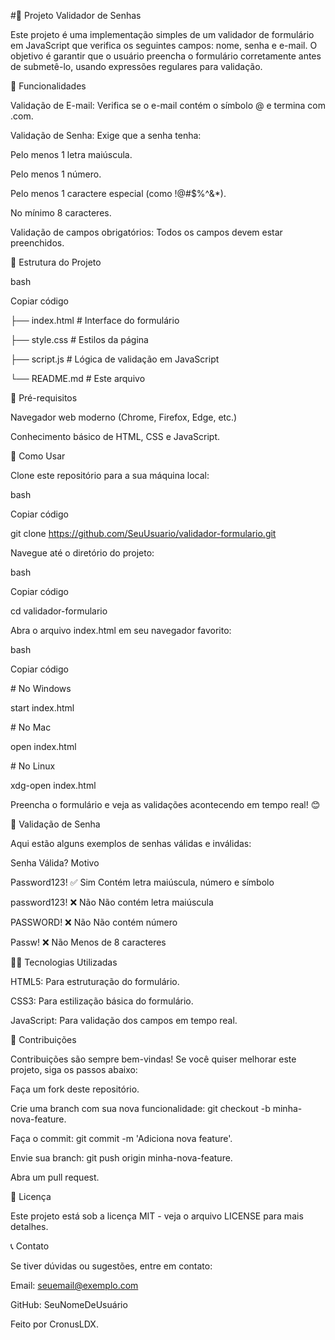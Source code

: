 #🚀 Projeto Validador de Senhas

Este projeto é uma implementação simples de um validador de formulário em JavaScript que verifica os seguintes campos: nome, senha e e-mail. O objetivo é garantir que o usuário preencha o formulário corretamente antes de submetê-lo, usando expressões regulares para validação.

  

📝 Funcionalidades

Validação de E-mail: Verifica se o e-mail contém o símbolo @ e termina com .com.

Validação de Senha: Exige que a senha tenha:

Pelo menos 1 letra maiúscula.

Pelo menos 1 número.

Pelo menos 1 caractere especial (como !@#$%^&\*).

No mínimo 8 caracteres.

Validação de campos obrigatórios: Todos os campos devem estar preenchidos.

📂 Estrutura do Projeto

bash

Copiar código

├── index.html      # Interface do formulário

├── style.css       # Estilos da página

├── script.js       # Lógica de validação em JavaScript

└── README.md       # Este arquivo

🚧 Pré-requisitos

Navegador web moderno (Chrome, Firefox, Edge, etc.)

Conhecimento básico de HTML, CSS e JavaScript.

📜 Como Usar

Clone este repositório para a sua máquina local:

bash

Copiar código

git clone https://github.com/SeuUsuario/validador-formulario.git

Navegue até o diretório do projeto:

bash

Copiar código

cd validador-formulario

Abra o arquivo index.html em seu navegador favorito:

bash

Copiar código

\# No Windows

start index.html

  

\# No Mac

open index.html

  

\# No Linux

xdg-open index.html

Preencha o formulário e veja as validações acontecendo em tempo real! 😊

🎯 Validação de Senha

Aqui estão alguns exemplos de senhas válidas e inválidas:

  

Senha Válida? Motivo

Password123! ✅ Sim Contém letra maiúscula, número e símbolo

password123! ❌ Não Não contém letra maiúscula

PASSWORD! ❌ Não Não contém número

Passw! ❌ Não Menos de 8 caracteres

👨‍💻 Tecnologias Utilizadas

HTML5: Para estruturação do formulário.

CSS3: Para estilização básica do formulário.

JavaScript: Para validação dos campos em tempo real.

🤝 Contribuições

Contribuições são sempre bem-vindas! Se você quiser melhorar este projeto, siga os passos abaixo:

  

Faça um fork deste repositório.

Crie uma branch com sua nova funcionalidade: git checkout -b minha-nova-feature.

Faça o commit: git commit -m 'Adiciona nova feature'.

Envie sua branch: git push origin minha-nova-feature.

Abra um pull request.

📄 Licença

Este projeto está sob a licença MIT - veja o arquivo LICENSE para mais detalhes.

  

📞 Contato

Se tiver dúvidas ou sugestões, entre em contato:

  

Email: seuemail@exemplo.com

GitHub: SeuNomeDeUsuário

Feito  por CronusLDX.
